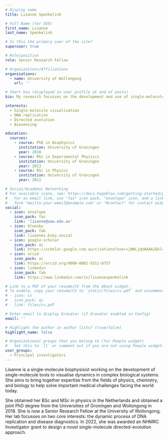 ```yaml
---
# Display name
title: Lisanne Spenkelink

# Full Name (for SEO)
first_name: Lisanne
last_name: Spenkelink

# Is this the primary user of the site?
superuser: true

# Role/position
role: Senior Research Fellow

# Organizations/Affiliations
organizations:
  - name: University of Wollongong
    url: ''

# Short bio (displayed in user profile at end of posts)
bio: My research focusses on the development and use of single-molecule visualisation methods to study complex biological systems.

interests:
  - Single-molecule visualisation
  - DNA replication
  - Directed evolution
  - Biosensing

education:
  courses:
    - course: PhD in Biophysics
      institution: University of Groningen
      year: 2018
    - course: MSc in Experimental Phyisics
      institution: University of Groningen
      year: 2013
    - course: BSc in Physics
      institution: University of Groningen
      year: 2011

# Social/Academic Networking
# For available icons, see: https://docs.hugoblox.com/getting-started/page-builder/#icons
#   For an email link, use "fas" icon pack, "envelope" icon, and a link in the
#   form "mailto:your-email@example.com" or "#contact" for contact widget.
social:
  - icon: envelope
    icon_pack: fas
    link: 'lisanne@uow.edu.au'
  - icon: bluesky
    icon_pack: fab
    link: lisannes.bsky.social
  - icon: google-scholar
    icon_pack: ai
    link: https://scholar.google.com.au/citations?user=jW0LjqUAAAAJ&hl=en
  - icon: orcid
    icon_pack: ai
    link: https://orcid.org/0000-0002-5511-8757
  - icon: linkedin
    icon_pack: fab
    link: https://www.linkedin.com/in/lisannespenkelink

# Link to a PDF of your resume/CV from the About widget.
# To enable, copy your resume/CV to `static/files/cv.pdf` and uncomment the lines below.
# - icon: cv
#   icon_pack: ai
#   link: files/cv.pdf

# Enter email to display Gravatar (if Gravatar enabled in Config)
email: ''

# Highlight the author in author lists? (true/false)
highlight_name: false

# Organizational groups that you belong to (for People widget)
#   Set this to `[]` or comment out if you are not using People widget.
user_groups:
  - Principal investigators
---
```


Lisanne is a single-molecule biophysisist working on the development of single-molecule tools to visualise dynamics in complex biological systems. She aims to bring together expertise from the fields of physics, chemistry, and biology to help solve important medical challenges facing the world today.

She obtained her BSc and MSc in physics in the Netherlands and obtained a joint PhD degree from the Universities of Groningen and Wollongong in 2018. She is now a Senior Research Fellow at the University of Wollongong. Her lab focusses on two core interests: the dynamic process of DNA replication and disease diagnostics. In 2022, she was awarded an NHMRC Investigator grant to design a novel single-molecule directed-evolution approach.